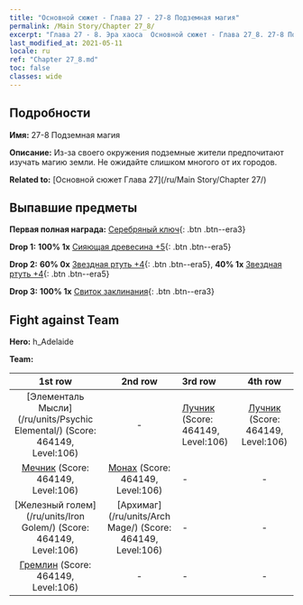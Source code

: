 ```yaml
---
title: "Основной сюжет - Глава 27 - 27-8 Подземная магия"
permalink: /Main Story/Chapter 27_8/
excerpt: "Глава 27 - 8. Эра хаоса  Основной сюжет - Глава 27_8. 27-8 Подземная магия"
last_modified_at: 2021-05-11
locale: ru
ref: "Chapter 27_8.md"
toc: false
classes: wide
---
```


## Подробности

 **Имя:** 27-8 Подземная магия

 **Описание:** Из-за своего окружения подземные жители предпочитают изучать магию земли. Не ожидайте слишком многого от их городов.

 **Related to:** [Основной сюжет Глава 27](/ru/Main Story/Chapter 27/)

## Выпавшие предметы

 **Первая полная награда:** [Серебряный ключ](/ItemsRU/con_693/){: .btn .btn--era3}

 **Drop 1:** **100% 1x** [Сияющая древесина +5](/ItemsRU/mat_97/){: .btn .btn--era5}

 **Drop 2:** **60% 0x** [Звездная ртуть +4](/ItemsRU/mat_91/){: .btn .btn--era5}, **40% 1x** [Звездная ртуть +4](/ItemsRU/mat_91/){: .btn .btn--era5}

 **Drop 3:** **100% 1x** [Свиток заклинания](/ItemsRU/con_694/){: .btn .btn--era3}


## Fight against Team
 **Hero:** h_Adelaide

 **Team:**


  | 1st row | 2nd row | 3rd row | 4th row |
  |:----:|:----:|:----|:----:|
  | [Элементаль Мысли](/ru/units/Psychic Elemental/) (Score: 464149, Level:106)  | - | [Лучник](/ru/units/Marksman/) (Score: 464149, Level:106)  | [Лучник](/ru/units/Marksman/) (Score: 464149, Level:106)  |
  | [Мечник](/ru/units/Swordsman/) (Score: 464149, Level:106)  | [Монах](/ru/units/Monk/) (Score: 464149, Level:106)  | - | - |
  | [Железный голем](/ru/units/Iron Golem/) (Score: 464149, Level:106)  | [Архимаг](/ru/units/Arch Mage/) (Score: 464149, Level:106)  | - | - |
  | [Гремлин](/ru/units/Gremlin/) (Score: 464149, Level:106)  | - | - | - |


